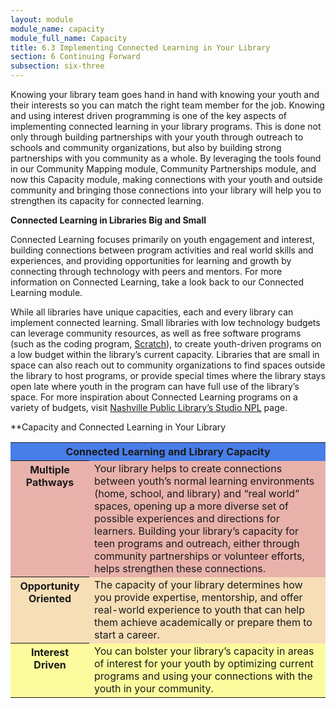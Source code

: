 ```yaml
---
layout: module
module_name: capacity
module_full_name: Capacity
title: 6.3 Implementing Connected Learning in Your Library
section: 6 Continuing Forward
subsection: six-three
---
```


Knowing your library team goes hand in hand with knowing your youth and their interests so you can match the right team member for the job. Knowing and using interest driven programming is one of the key aspects of implementing connected learning in your library programs. This is done not only through building partnerships with your youth through outreach to schools and community organizations, but also by building strong partnerships with you community as a whole. By leveraging the tools found in our Community Mapping module, Community Partnerships module, and now this Capacity module, making connections with your youth and outside community and bringing those connections into your library will help you to strengthen its capacity for connected learning. 

**Connected Learning in Libraries Big and Small**

Connected Learning focuses primarily on youth engagement and interest, building connections between program activities and real world skills and experiences, and providing opportunities for learning and growth by connecting through technology with peers and mentors. For more information on Connected Learning, take a look back to our Connected Learning module. 

While all libraries have unique capacities, each and every library can implement connected learning. Small libraries with low technology budgets can leverage community resources, as well as free software programs (such as the coding program, <a href="https://scratch.mit.edu/">Scratch</a>), to create youth-driven programs on a low budget within the library’s current capacity. Libraries that are small in space can also reach out to community organizations to find spaces outside the library to host programs, or provide special times where the library stays open late where youth in the program can have full use of the library’s space. For more inspiration about Connected Learning programs on a variety of budgets, visit <a href="http://nashvillepubliclibrary.org/studionpl/">Nashville Public Library’s Studio NPL</a> page. 

**Capacity and Connected Learning in Your Library 

<table>
  <tr><th colspan="2" bgcolor="#487EE8">Connected Learning and Library Capacity</th></tr>
  <tr><th bgcolor="#E8B2AB" valign="top" width="25%"><b>Multiple Pathways</b></th><td bgcolor="#E8B2AB">Your library helps to create connections between youth’s normal learning environments (home, school, and library) and “real world” spaces, opening up a more diverse set of possible experiences and directions for learners. Building your library’s capacity for teen programs and outreach, either through community partnerships or volunteer efforts, helps strengthen these connections.</td></tr>
  <tr><th bgcolor="#F6DEB7" valign="top" width="25%"><b>Opportunity Oriented</b></th><td bgcolor="#F6DEB7">The capacity of your library determines how you provide expertise, mentorship, and offer real-world experience to youth that can help them achieve academically or prepare them to start a career.</td></tr>
  <tr><th bgcolor="#FCFB9D" valign="top" width="25%">Interest Driven</th><td bgcolor="#FCFB9D">You can bolster your library’s capacity in areas of interest for your youth by optimizing current programs and using your connections with the youth in your community.</td></tr>
